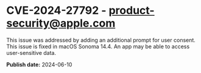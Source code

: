 # CVE-2024-27792 - product-security@apple.com

This issue was addressed by adding an additional prompt for user consent. This issue is fixed in macOS Sonoma 14.4. An app may be able to access user-sensitive data.

**Publish date:** 2024-06-10
